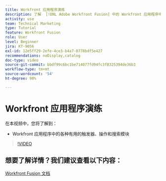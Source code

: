 ```yaml
---
title: Workfront 应用程序演练
description: 了解  [!DNL Adobe Workfront Fusion] 中的 Workfront 应用程序中各种有用的触发器、操作和搜索模块。
activity: use
team: Technical Marketing
type: Tutorial
feature: Workfront Fusion
role: User
level: Beginner
jira: KT-9056
exl-id: 12e5ff29-2efe-4ce3-b4a7-0778bdf5e427
recommendations: noDisplay,catalog
doc-type: video
source-git-commit: bbdf99c6bc1be714077fd94fc3f8325394de36b3
workflow-type: tm+mt
source-wordcount: '54'
ht-degree: 98%

---
```


# Workfront 应用程序演练

在本视频中，您将了解到：

* Workfront 应用程序中的各种有用的触发器、操作和搜索模块

>[!VIDEO](https://video.tv.adobe.com/v/3417973/?quality=12&learn=on&enablevpops=1&captions=chi_hans)


## 想要了解详情？我们建议查看以下内容：

[Workfront Fusion 文档](https://experienceleague.adobe.com/zh-hans/docs/workfront-fusion/using/get-started-with-fusion/understand-workfront-fusion/workfront-fusion-overview)
